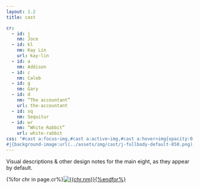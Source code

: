 ```yaml
---
layout: 1.2
title: cast

cr:
  - id: j
    nm: Joce
  - id: kl
    nm: Kay Lin
    url: kay-lin
  - id: a
    nm: Addison
  - id: c
    nm: Caleb
  - id: g
    nm: Gary
  - id: d
    nm: “The accountant”
    url: the-accountant
  - id: sq
    nm: Sequitur
  - id: wr
    nm: “White Rabbit”
    url: white-rabbit
css: "#cast a:focus~img,#cast a:active~img,#cast a:hover>img{opacity:0;} #cast img{transition:.1s ease-in-out;}
#j{background-image:url(../assets/img/cast/j-fullbody-default-850.png);}/*NOT on hover or there's a weird flash*/ #kl{background-image:url(../assets/img/cast/kl-fullbody-default-850.png);} #a{background-image:url(../assets/img/cast/a-fullbody-default-850.png);} #c{background-image:url(../assets/img/cast/c-fullbody-default-850.png);} #g{background-image:url(../assets/img/cast/g-fullbody-default-850.png);} #d{background-image:url(../assets/img/cast/d-fullbody-default-850.png);} #sq{background-image:url(../assets/img/cast/sq-fullbody-default-850.png);} #wr{background-image:url(../assets/img/cast/wr-fullbody-default-850.png);}"
---
```

Visual descriptions & other design notes for the main eight, as they appear by default.
<section class="artwall" id="cast">{%for chr in page.cr%}<a href="{%include url.html%}/cast/designnotes/{%if chr.url%}{{chr.url}}{%else%}{{chr.nm|downcase}}{%endif%}" id="{{chr.id}}"><img src="{%include url.html%}/assets/img/cast/{{chr.id}}-silhouette-850.png" alt="{{chr.nm}}"/>{%endfor%}</section>

<!--asdlkgahsdlksadgjasdghlskdfjslkj this is NOT mobile-friendly... first solution was better ig gdi-->